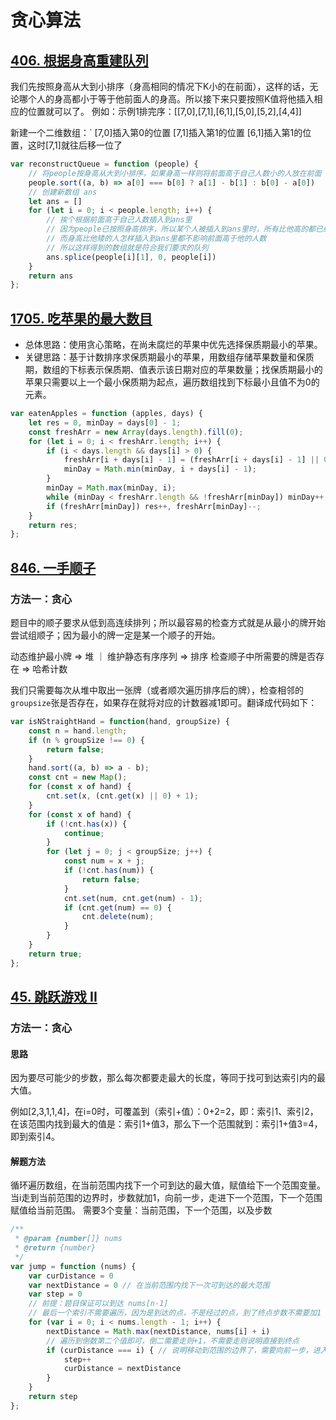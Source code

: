 # 贪心算法

## [406. 根据身高重建队列](https://leetcode-cn.com/problems/queue-reconstruction-by-height/)

我们先按照身高从大到小排序（身高相同的情况下K小的在前面），这样的话，无论哪个人的身高都小于等于他前面人的身高。所以接下来只要按照K值将他插入相应的位置就可以了。
例如：示例1排完序：[[7,0],[7,1],[6,1],[5,0],[5,2],[4,4]]

新建一个二维数组：`
[7,0]插入第0的位置
[7,1]插入第1的位置
[6,1]插入第1的位置，这时[7,1]就往后移一位了

```js
var reconstructQueue = function (people) {
    // 将people按身高从大到小排序，如果身高一样则将前面高于自己人数小的人放在前面
    people.sort((a, b) => a[0] === b[0] ? a[1] - b[1] : b[0] - a[0])
    // 创建新数组 ans
    let ans = []
    for (let i = 0; i < people.length; i++) {
        // 挨个根据前面高于自己人数插入到ans里
        // 因为people已按照身高排序，所以某个人被插入到ans里时，所有比他高的都已经在ans里了
        // 而身高比他矮的人怎样插入到ans里都不影响前面高于他的人数
        // 所以这样得到的数组就是符合我们要求的队列
        ans.splice(people[i][1], 0, people[i])
    }
    return ans
};
```

## [1705. 吃苹果的最大数目](https://leetcode-cn.com/problems/maximum-number-of-eaten-apples/)

- 总体思路：使用贪心策略，在尚未腐烂的苹果中优先选择保质期最小的苹果。
- 关键思路：基于计数排序求保质期最小的苹果，用数组存储苹果数量和保质期，数组的下标表示保质期、值表示该日期对应的苹果数量；找保质期最小的苹果只需要以上一个最小保质期为起点，遍历数组找到下标最小且值不为0的元素。

```js
var eatenApples = function (apples, days) {
    let res = 0, minDay = days[0] - 1;
    const freshArr = new Array(days.length).fill(0);
    for (let i = 0; i < freshArr.length; i++) {
        if (i < days.length && days[i] > 0) {
            freshArr[i + days[i] - 1] = (freshArr[i + days[i] - 1] || 0) + apples[i];
            minDay = Math.min(minDay, i + days[i] - 1);
        }
        minDay = Math.max(minDay, i);
        while (minDay < freshArr.length && !freshArr[minDay]) minDay++;
        if (freshArr[minDay]) res++, freshArr[minDay]--;
    }
    return res;
};
```

## [846. 一手顺子](https://leetcode-cn.com/problems/hand-of-straights/)

### 方法一：贪心

题目中的顺子要求从低到高连续排列；所以最容易的检查方式就是从最小的牌开始尝试组顺子；因为最小的牌一定是某一个顺子的开始。

动态维护最小牌 => 堆 ｜ 维护静态有序序列 => 排序
检查顺子中所需要的牌是否存在 => 哈希计数

我们只需要每次从堆中取出一张牌（或者顺次遍历排序后的牌），检查相邻的`groupsize`张是否存在，如果存在就将对应的计数器减1即可。翻译成代码如下：

```js
var isNStraightHand = function(hand, groupSize) {
    const n = hand.length;
    if (n % groupSize !== 0) {
        return false;
    }
    hand.sort((a, b) => a - b);
    const cnt = new Map();
    for (const x of hand) {
        cnt.set(x, (cnt.get(x) || 0) + 1);
    }
    for (const x of hand) {
        if (!cnt.has(x)) {
            continue;
        }
        for (let j = 0; j < groupSize; j++) {
            const num = x + j;
            if (!cnt.has(num)) {
                return false;
            }
            cnt.set(num, cnt.get(num) - 1);
            if (cnt.get(num) == 0) {
                cnt.delete(num);
            }
        }
    }
    return true;
};
```

## [45. 跳跃游戏 II](https://leetcode.cn/problems/jump-game-ii/)

### 方法一：贪心

#### 思路

因为要尽可能少的步数，那么每次都要走最大的长度，等同于找可到达索引内的最大值。

例如[2,3,1,1,4]，在i=0时，可覆盖到（索引+值）：0+2=2，即：索引1、索引2，在该范围内找到最大的值是：索引1+值3，那么下一个范围就到：索引1+值3=4，即到索引4。

#### 解题方法
循环遍历数组，在当前范围内找下一个可到达的最大值，赋值给下一个范围变量。
当i走到当前范围的边界时，步数就加1，向前一步，走进下一个范围，下一个范围赋值给当前范围。
需要3个变量：当前范围，下一个范围，以及步数


```js
/**
 * @param {number[]} nums
 * @return {number}
 */
var jump = function (nums) {
    var curDistance = 0
    var nextDistance = 0 // 在当前范围内找下一次可到达的最大范围
    var step = 0
    // 前提：题目保证可以到达 nums[n-1]
    // 最后一个索引不需要遍历，因为是到达的点，不是经过的点，到了终点步数不需要加1
    for (var i = 0; i < nums.length - 1; i++) {
        nextDistance = Math.max(nextDistance, nums[i] + i)
        // 遍历到倒数第二个值即可，倒二需要走则+1，不需要走则说明直接到终点
        if (curDistance === i) { // 说明移动到范围的边界了，需要向前一步，进入下一个范围，步数加1，范围更新为下一个范围
            step++
            curDistance = nextDistance
        }
    }
    return step
};

```